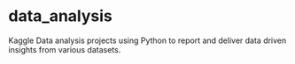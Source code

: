 # data_analysis
Kaggle Data analysis projects using Python to report and deliver data driven insights from various datasets.
